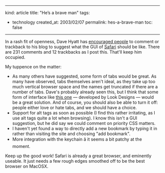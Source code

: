 -----
kind: article
title: "He&#8217;s a brave man"
tags:
- technology
created_at: 2003/02/07
permalink: hes-a-brave-man
toc: false
-----

<p>In a rash fit of openness, Dave Hyatt has <a href="http://www.mozillazine.org/weblogs/hyatt/archives/2003_02.html#002480" title="Your Thoughts Go Here">encouraged people</a> to comment or trackback to his blog to suggest what the <span class="caps">GUI</span> of <a href="http://www.apple.com/safari/" title="Apple's Safari page">Safari</a> should be like. There are 231 comments and 12 trackbacks as I post this. That'll keep him occupied.</p>

 <p>My tuppence on the matter:</p>

<ul>
 <li>As many others have suggested, some form of tabs would be great. As many have observed, tabs themselves aren't ideal, as they take up too much vertical browser space and the names get truncated if there are a number of tabs. Dave's probably already seen this, but I think that some form of interface like <a href="http://look-designs.com/extras/safari_mp/safari_mp.html" title="Safari multipage mockup">this one</a> &mdash; developed by Look Designs &mdash; would be a great solution. And of course, you should also be able to turn it off: people either love or hate tabs, and we should have a choice.</li>
 <li>Support for alt tags as soon as possible (I find this rather irritating, as I use alt tags quite a lot when browsing). I know this isn't a <span class="caps">GUI</span> suggestion, but he did say we could comment on priority <span class="caps">CSS</span> matters.</li>
 <li>I haven't yet found a way to directly add a new bookmark by typing it in rather than visiting the site and choosing "add bookmark".</li>
 <li>More integration with the keychain â it seems a bit patchy at the moment.</li>

</ul>
 <p>Keep up the good work! Safari is already a great browser, and eminently useable. It just needs a few rough edges smoothed off to be the best browser on MacOSX.</p>


